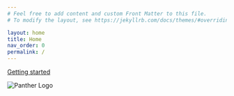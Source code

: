 ```yaml
---
# Feel free to add content and custom Front Matter to this file.
# To modify the layout, see https://jekyllrb.com/docs/themes/#overriding-theme-defaults

layout: home
title: Home
nav_order: 0
permalink: /
---
```


[Getting started](./panther/getting-started)

![Panther Logo]({{site.baseurl}}/img/PANTHER-LOGO_TRANSPARENT_BG.png)

